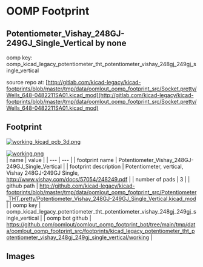 # OOMP Footprint  
## Potentiometer_Vishay_248GJ-249GJ_Single_Vertical  by none  
  
oomp key: oomp_kicad_legacy_potentiometer_tht_potentiometer_vishay_248gj_249gj_single_vertical  
  
source repo at: [http://gitlab.com/kicad-legacy/kicad-footprints/blob/master/tmp/data/oomlout_oomp_footprint_src/Socket.pretty/Wells_648-0482211SA01.kicad_mod](http://gitlab.com/kicad-legacy/kicad-footprints/blob/master/tmp/data/oomlout_oomp_footprint_src/Socket.pretty/Wells_648-0482211SA01.kicad_mod)  
## Footprint  
  
[![working_kicad_pcb_3d.png](working_kicad_pcb_3d_600.png)](working_kicad_pcb_3d.png)  
  
[![working.png](working_600.png)](working.png)  
| name | value | 
| --- | --- | 
| footprint name | Potentiometer_Vishay_248GJ-249GJ_Single_Vertical | 
| footprint description | Potentiometer, vertical, Vishay 248GJ-249GJ Single, http://www.vishay.com/docs/57054/248249.pdf | 
| number of pads | 3 | 
| github path | http://github.com/kicad-legacy/kicad-footprints/blob/master/tmp/data/oomlout_oomp_footprint_src/Potentiometer_THT.pretty/Potentiometer_Vishay_248GJ-249GJ_Single_Vertical.kicad_mod | 
| oomp key | oomp_kicad_legacy_potentiometer_tht_potentiometer_vishay_248gj_249gj_single_vertical | 
| oomp bot github | https://github.com/oomlout/oomlout_oomp_footprint_bot/tree/main/tmp/data/oomlout_oomp_footprint_src/footprints/kicad_legacy_potentiometer_tht_potentiometer_vishay_248gj_249gj_single_vertical/working | 
## Images  
